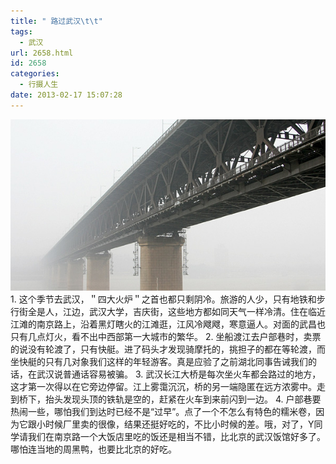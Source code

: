 ```yaml
---
title: " 路过武汉\t\t"
tags:
  - 武汉
url: 2658.html
id: 2658
categories:
  - 行摄人生
date: 2013-02-17 15:07:28
---
```


![武汉长江大桥](../../images//2013/02/wuhan01.jpg "武汉长江大桥") 1\. 这个季节去武汉，＂四大火炉＂之首也都只剩阴冷。旅游的人少，只有地铁和步行街全是人，江边，武汉大学，吉庆街，这些地方都如同天气一样冷清。住在临近江滩的南京路上，沿着黑灯瞎火的江滩逛，江风冷飕飕，寒意逼人。对面的武昌也只有几点灯火，看不出中西部第一大城市的繁华。 2. 坐船渡江去户部巷时，卖票的说没有轮渡了，只有快艇。进了码头才发现骑摩托的，挑担子的都在等轮渡，而坐快艇的只有几对象我们这样的年轻游客。真是应验了之前湖北同事告诫我们的话，在武汉说普通话容易被骗。 3. 武汉长江大桥是每次坐火车都会路过的地方，这才第一次得以在它旁边停留。江上雾霭沉沉，桥的另一端隐匿在远方浓雾中。走到桥下，抬头发现头顶的铁轨是空的，赶紧在火车到来前闪到一边。 4. 户部巷要热闹一些，哪怕我们到达时已经不是“过早”。点了一个不怎么有特色的糯米卷，因为它跟小时候厂里卖的很像，结果还挺好吃的，不比小时候的差。哦，对了，Y同学请我们在南京路一个大饭店里吃的饭还是相当不错，比北京的武汉饭馆好多了。哪怕连当地的周黑鸭，也要比北京的好吃。